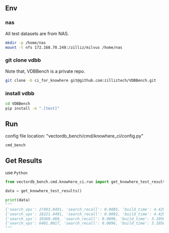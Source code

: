 ## Env

### nas
All test datasets are from NAS.

```sh
mkdir -p /home/nas
mount -t nfs 172.168.70.248:/zilliz/milvus /home/nas
```

### git clone vdbb
Note that, VDBBench is a private repo.

```sh
git clone -b ci_for_knowhere git@github.com:zilliztech/VDBBench.git
```

### install vdbb

```sh
cd VDBBench
pip install -e ".[test]"
```

## Run

config file location: "vectordb_bench/cmd/knowhere_ci/config.py"

```
cmd_bench
```

## Get Results

use `Python`
```python
from vectordb_bench.cmd.knowhere_ci.run import get_knowhere_test_results

data = get_knowhere_test_results()

print(data)
"""
{'search_vps': 27493.0491, 'search_recall': 0.0085, 'build_time': 4.4298, 'dataset_name': 'Cohere', 'data_rows': 1000000, 'data_dim': 768, 'metric_type': 'COSINE', 'index_type': 'IVFFLAT', 'build_params': '{"nlist": 1024}', 'search_params': '{"nprobe": 8}'}
{'search_vps': 18221.4491, 'search_recall': 0.0092, 'build_time': 4.4298, 'dataset_name': 'Cohere', 'data_rows': 1000000, 'data_dim': 768, 'metric_type': 'COSINE', 'index_type': 'IVFFLAT', 'build_params': '{"nlist": 1024}', 'search_params': '{"nprobe": 16}'}
{'search_vps': 10369.468, 'search_recall': 0.0096, 'build_time': 3.1056, 'dataset_name': 'Cohere', 'data_rows': 1000000, 'data_dim': 768, 'metric_type': 'COSINE', 'index_type': 'HNSW', 'build_params': '{"efConstruction": 360, "M": 30}', 'search_params': '{"ef": 100}'}
{'search_vps': 6401.8017, 'search_recall': 0.0096, 'build_time': 3.1056, 'dataset_name': 'Cohere', 'data_rows': 1000000, 'data_dim': 768, 'metric_type': 'COSINE', 'index_type': 'HNSW', 'build_params': '{"efConstruction": 360, "M": 30}', 'search_params': '{"ef": 200}'}
"""
```